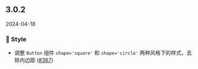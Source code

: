 ## 3.0.2
2024-04-18
### 💅 Style

- 调整 `Button` 组件 `shape='square'` 和 `shape='circle'` 两种风格下的样式，去除内边距 ([#367](https://github.com/sheinsight/shineout-next/pull/367))
